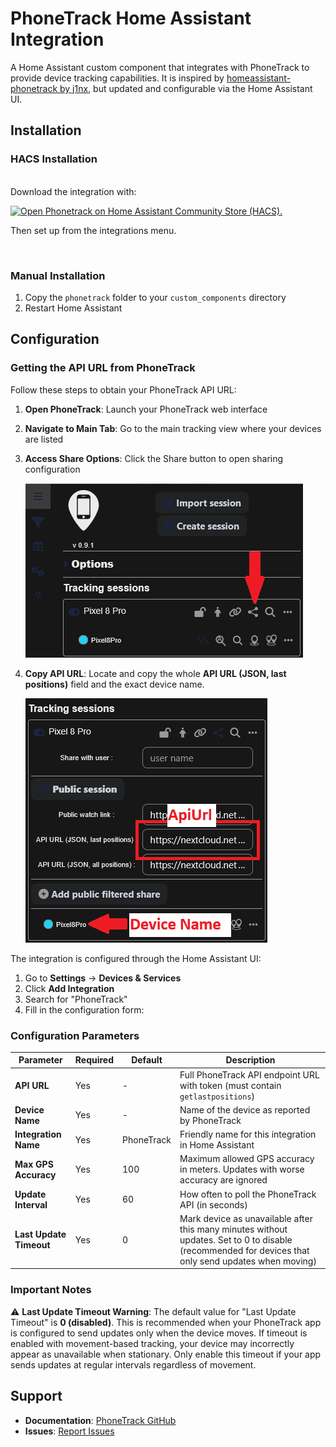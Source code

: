 # PhoneTrack Home Assistant Integration

A Home Assistant custom component that integrates with PhoneTrack to provide device tracking capabilities.
It is inspired by [homeassistant-phonetrack by j1nx](https://github.com/j1nx/homeassistant-phonetrack), but updated and configurable via the Home Assistant UI.

## Installation

### HACS Installation
<br>
Download the integration with:

[![Open Phonetrack on Home Assistant Community Store (HACS).](https://my.home-assistant.io/badges/hacs_repository.svg)](https://my.home-assistant.io/redirect/hacs_repository/?owner=woulve&repository=Phonetrack&category=frontend)

Then set up from the integrations menu.

<br>

### Manual Installation

1. Copy the `phonetrack` folder to your `custom_components` directory
2. Restart Home Assistant

## Configuration

### Getting the API URL from PhoneTrack

Follow these steps to obtain your PhoneTrack API URL:

1. **Open PhoneTrack**: Launch your PhoneTrack web interface
2. **Navigate to Main Tab**: Go to the main tracking view where your devices are listed
3. **Access Share Options**: Click the Share button to open sharing configuration

   ![Click the Share button](./img/step1.png)

4. **Copy API URL**: Locate and copy the whole **API URL (JSON, last positions)** field and the exact device name.

   ![Copy the API URL field and device name](./img/step2.png)


The integration is configured through the Home Assistant UI:

1. Go to **Settings** → **Devices & Services**
2. Click **Add Integration**
3. Search for "PhoneTrack"
4. Fill in the configuration form:

### Configuration Parameters

| Parameter | Required | Default | Description |
|-----------|----------|---------|-------------|
| **API URL** | Yes | - | Full PhoneTrack API endpoint URL with token (must contain `getlastpositions`) |
| **Device Name** | Yes | - | Name of the device as reported by PhoneTrack |
| **Integration Name** | Yes | PhoneTrack | Friendly name for this integration in Home Assistant |
| **Max GPS Accuracy** | Yes | 100 | Maximum allowed GPS accuracy in meters. Updates with worse accuracy are ignored |
| **Update Interval** | Yes | 60 | How often to poll the PhoneTrack API (in seconds) |
| **Last Update Timeout** | Yes | 0 | Mark device as unavailable after this many minutes without updates. Set to 0 to disable (recommended for devices that only send updates when moving) |

### Important Notes

⚠️ **Last Update Timeout Warning**: The default value for "Last Update Timeout" is **0 (disabled)**. This is recommended when your PhoneTrack app is configured to send updates only when the device moves. If timeout is enabled with movement-based tracking, your device may incorrectly appear as unavailable when stationary. Only enable this timeout if your app sends updates at regular intervals regardless of movement.

## Support

- **Documentation**: [PhoneTrack GitHub](https://github.com/woulve/phonetrack)
- **Issues**: [Report Issues](https://github.com/woulve/phonetrack/issues)
